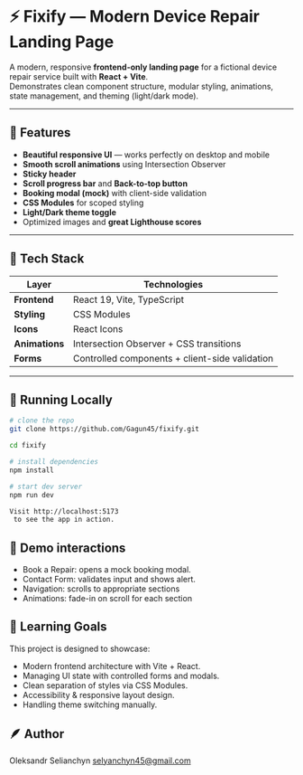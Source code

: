 # ⚡ Fixify — Modern Device Repair Landing Page

A modern, responsive **frontend-only landing page** for a fictional device repair service built with **React + Vite**.  
Demonstrates clean component structure, modular styling, animations, state management, and theming (light/dark mode).

---

## 🚀 Features

- **Beautiful responsive UI** — works perfectly on desktop and mobile
- **Smooth scroll animations** using Intersection Observer
- **Sticky header**
- **Scroll progress bar** and **Back-to-top button**
- **Booking modal (mock)** with client-side validation
- **CSS Modules** for scoped styling
- **Light/Dark theme toggle**
- Optimized images and **great Lighthouse scores**

---

## 🧩 Tech Stack

| Layer          | Technologies                                   |
| -------------- | ---------------------------------------------- |
| **Frontend**   | React 19, Vite, TypeScript                     |
| **Styling**    | CSS Modules                                    |
| **Icons**      | React Icons                                    |
| **Animations** | Intersection Observer + CSS transitions        |
| **Forms**      | Controlled components + client-side validation |

---

## 🚀 Running Locally

```bash
# clone the repo
git clone https://github.com/Gagun45/fixify.git

cd fixify

# install dependencies
npm install

# start dev server
npm run dev

Visit http://localhost:5173
 to see the app in action.
```

## 🧩 Demo interactions

- Book a Repair: opens a mock booking modal.
- Contact Form: validates input and shows alert.
- Navigation: scrolls to appropriate sections
- Animations: fade-in on scroll for each section

## 🧠 Learning Goals

This project is designed to showcase:

- Modern frontend architecture with Vite + React.
- Managing UI state with controlled forms and modals.
- Clean separation of styles via CSS Modules.
- Accessibility & responsive layout design.
- Handling theme switching manually.

## 🪶 Author

  Oleksandr Selianchyn
  selyanchyn45@gmail.com
